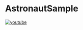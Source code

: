 # AstronautSample
[![youtube](https://img.youtube.com/vi/kMCdJd73B84/0.jpg)](http://www.youtube.com/watch?v=kMCdJd73B84 "Astoronaut game sample.")
